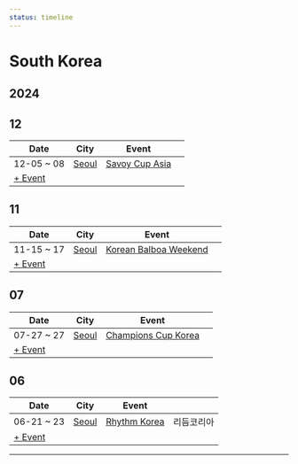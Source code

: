 ```yaml
---
status: timeline
---
```


# South Korea

## 2024

## 12

| Date | City | Event | |
| --- | --- | --- | --- |
| 12-05 ~ 08 | [Seoul](by_city.md#seoul) | [Savoy Cup Asia](savoy-cup-asia-2024.md) |  |
| [+ Event](https://github.com/swingdance/events/issues/new?assignees=&labels=add+event&projects=&template=02-add_entity.yml&title=Add%20Event%3A%202024%2Fko_KR%20%E2%80%A2%20%3CName%3E&region=ko_KR&province=&city=&org_id=&date_starts=2024-12-&date_ends=2024-12-)

## 11

| Date | City | Event | |
| --- | --- | --- | --- |
| 11-15 ~ 17 | [Seoul](by_city.md#seoul) | [Korean Balboa Weekend](korean-balboa-weekend-2024.md) |  |
| [+ Event](https://github.com/swingdance/events/issues/new?assignees=&labels=add+event&projects=&template=02-add_entity.yml&title=Add%20Event%3A%202024%2Fko_KR%20%E2%80%A2%20%3CName%3E&region=ko_KR&province=&city=&org_id=&date_starts=2024-11-&date_ends=2024-11-)

## 07

| Date | City | Event | |
| --- | --- | --- | --- |
| 07-27 ~ 27 | [Seoul](by_city.md#seoul) | [Champions Cup Korea](champions-cup-korea-2024.md) |  |
| [+ Event](https://github.com/swingdance/events/issues/new?assignees=&labels=add+event&projects=&template=02-add_entity.yml&title=Add%20Event%3A%202024%2Fko_KR%20%E2%80%A2%20%3CName%3E&region=ko_KR&province=&city=&org_id=&date_starts=2024-07-&date_ends=2024-07-)

## 06

| Date | City | Event | |
| --- | --- | --- | --- |
| 06-21 ~ 23 | [Seoul](by_city.md#seoul) | [Rhythm Korea](rhythm-korea-2024.md) | 리듬코리아 |
| [+ Event](https://github.com/swingdance/events/issues/new?assignees=&labels=add+event&projects=&template=02-add_entity.yml&title=Add%20Event%3A%202024%2Fko_KR%20%E2%80%A2%20%3CName%3E&region=ko_KR&province=&city=&org_id=&date_starts=2024-06-&date_ends=2024-06-)

---

